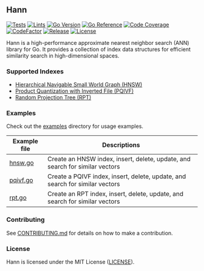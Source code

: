 ## Hann

[![Tests](https://img.shields.io/github/actions/workflow/status/habedi/hann/tests.yml?label=tests&style=flat&labelColor=555555&logo=github)](https://github.com/habedi/hann/actions/workflows/tests.yml)
[![Lints](https://img.shields.io/github/actions/workflow/status/habedi/hann/lints.yml?label=lints&style=flat&labelColor=555555&logo=github)](https://github.com/habedi/hann/actions/workflows/lints.yml)
[![Go Version](https://img.shields.io/github/go-mod/go-version/habedi/hann?label=go%20version&style=flat&labelColor=555555&logo=go)](go.mod)
[![Go Reference](https://img.shields.io/badge/Go%20Reference-Docs-3776ab?label=go%20reference&style=flat&labelColor=555555&logo=go)](https://pkg.go.dev/github.com/habedi/hann)
[![Code Coverage](https://img.shields.io/codecov/c/github/habedi/hann?label=coverage&style=flat&labelColor=555555&logo=codecov)](https://codecov.io/gh/habedi/hann)
[![CodeFactor](https://img.shields.io/codefactor/grade/github/habedi/hann?label=code%20quality&style=flat&labelColor=555555&logo=codefactor)](https://www.codefactor.io/repository/github/habedi/hann)
[![Release](https://img.shields.io/github/release/habedi/hann.svg?label=release&style=flat&labelColor=555555&logo=github)](https://github.com/habedi/hann/releases/latest)
[![License](https://img.shields.io/badge/license-MIT-007ec6?label=license&style=flat&labelColor=555555&logo=open-source-initiative)](LICENSE)

Hann is a high-performance approximate nearest neighbor search (ANN) library for Go.
It provides a collection of index data structures for efficient similarity search in high-dimensional spaces.

### Supported Indexes

- [Hierarchical Navigable Small World Graph (HNSW)](https://arxiv.org/abs/1603.09320)
- [Product Quantization with Inverted File (PQIVF)](https://ieeexplore.ieee.org/document/5432202)
- [Random Projection Tree (RPT)](https://dl.acm.org/doi/10.1145/1374376.1374452)

### Examples

Check out the [examples](examples) directory for usage examples.

| Example file                  | Descriptions                                                                 |
|-------------------------------|------------------------------------------------------------------------------|
| [hnsw.go](examples/hnsw.go)   | Create an HNSW index, insert, delete, update, and search for similar vectors |
| [pqivf.go](examples/pqivf.go) | Create a PQIVF index, insert, delete, update, and search for similar vectors |
| [rpt.go](examples/rpt.go)     | Create an RPT index, insert, delete, update, and search for similar vectors  |

### Contributing

See [CONTRIBUTING.md](CONTRIBUTING.md) for details on how to make a contribution.

### License

Hann is licensed under the MIT License ([LICENSE](LICENSE)).
